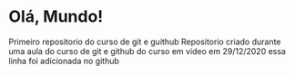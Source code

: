 # Olá, Mundo!
 Primeiro repositorio do curso de git e guithub
 Repositorio criado durante uma aula do curso de git e github do curso em video em 29/12/2020 
 essa linha  foi adicionada no github 
